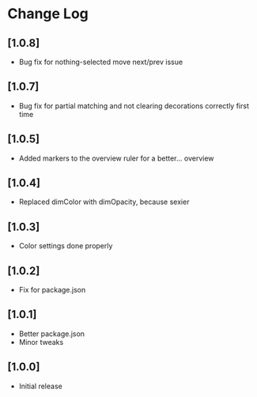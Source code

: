 # Change Log

## [1.0.8]

- Bug fix for nothing-selected move next/prev issue

## [1.0.7]

- Bug fix for partial matching and not clearing decorations correctly first time

## [1.0.5]

- Added markers to the overview ruler for a better... overview

## [1.0.4]

- Replaced dimColor with dimOpacity, because sexier

## [1.0.3]

- Color settings done properly

## [1.0.2]

- Fix for package.json

## [1.0.1]

- Better package.json
- Minor tweaks

## [1.0.0]

- Initial release

